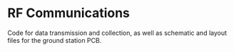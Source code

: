 # RF Communications

Code for data transmission and collection, as well as schematic and layout files for the ground station PCB.